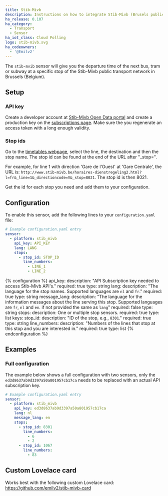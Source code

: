 ```yaml
---
title: Stib-Mivb 
description: Instructions on how to integrate Stib-Mivb (Brusels public transport company) departure times into Home Assistant.
ha_release: 0.107
ha_category:
  - Transport
  - Sensor
ha_iot_class: Cloud Polling
logo: stib-mivb.svg
ha_codeowners:
  - '@Emilv2'
---
```


The `stib-mvib` sensor will give you the departure time of the next bus, tram or subway at a specific stop of the Stib-Mivb public transport network in Brussels (Belgium).

## Setup

### API key
Create a developer account at [Stib-Mivb Open Data portal](https://opendata.stib-mivb.be) and create a production key on the [subscriptions page](https://opendata.stib-mivb.be/store/subscriptions).
Make sure the you regenerate an access token with a long enough validity.

### Stop ids

Go to the [timetables webpage](https://www.stib-mivb.be/horaires-dienstregeling2.html), select the line, the destination and then the stop name. The stop id can be found at the end of the URL after "_stop=".

For example, for line 1 with direction 'Gare de l'Ouest' at 'Gare Centrale', the URL is: `http://www.stib-mivb.be/horaires-dienstregeling2.html?l=fr&_line=1&_directioncode=V&_stop=8021`. The stop id is then 8021.

Get the id for each stop you need and add them to your configuration.

## Configuration

To enable this sensor, add the following lines to your `configuration.yaml` file:

```yaml
# Example configuration.yaml entry
sensor:
  - platform: stib_mivb   
    api_key: API_KEY
    lang: LANG
    stops:
      - stop_id: STOP_ID
        line_numbers: 
          - LINE_1
          - LINE_2
```

{% configuration %}
api_key:
  description: "API Subscription key needed to access Stib-Mivb API's."
  required: true
  type: string
lang:
  description: "The language for the stop names. Supported languages are `nl` and `fr`."
  required: true
  type: string
message_lang:
  description: "The language for the information messages about the line serving this stop. Supported languages are `fr`, `nl` and `en`. if not provided the same as `lang`"
  required: false
  type: string
stops:
  description: One or multiple stop sensors.
  required: true
  type: list
  keys:
    stop_id:
      description: "ID of the stop, e.g.,  `8301`."
      required: true
      type: string
    line_numbers:
      description: "Numbers of the lines that stop at this stop and you are interested in."
      required: true
      type: list
{% endconfiguration %}

## Examples

### Full configuration

The example below shows a full configuration with two sensors, only the `ed3d8637ab9d3397a50a801957cb17ca` needs to be replaced with an actual API subscription key.

```yaml
# Example configuration.yaml entry
sensor:
  - platform: stib_mivb   
    api_key: ed3d8637ab9d3397a50a801957cb17ca
    lang: nl
    message_lang: en
    stops:
      - stop_id: 8301
        line_numbers: 
          - 6
          - 2
      - stop_id: 1067
        line_numbers: 
          - 83
```

## Custom Lovelace card

Works best with the following custom Lovelace card: <https://github.com/emilv2/stib-mivb-card>
